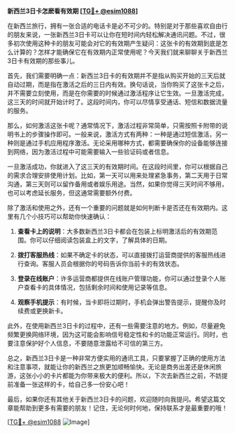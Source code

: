 **新西兰3日卡怎麽看有效期 [[TG💪+ @esim1088](https://t.me/s/esim1088)]**

在新西兰旅行，拥有一张合适的电话卡是必不可少的。特别是对于那些喜欢自由行的朋友来说，一张新西兰3日卡可以让你在短时间内轻松解决通讯问题。不过，很多初次使用这种卡的朋友可能会对它的有效期产生疑问：这张卡的有效期到底是怎么计算的？怎样才能确保它在有效期内正常使用呢？今天我们就来聊聊关于新西兰3日卡有效期的那些事儿。

首先，我们需要明确一点：新西兰3日卡的有效期并不是指从购买开始的三天后就自动过期，而是指在激活之后的三日内有效。换句话说，当你购买了这张卡之后，并不需要立刻使用，而是在你需要的时候通过激活程序让它生效。一旦激活完成，这三天的时间就开始计时了。这段时间内，你可以尽情享受通话、短信和数据流量的服务。

那么，如何激活这张卡呢？通常情况下，激活过程非常简单，只需按照卡附带的说明书上的步骤操作即可。一般来说，激活方式有两种：一种是通过短信激活，另一种则是通过手机应用程序激活。无论采用哪种方式，都需要确保你的设备能够连接到网络，因为激活过程中可能需要输入一些验证码或者信息。

一旦激活成功，你就进入了这三天的有效期时间。在这段时间里，你可以根据自己的需求合理安排使用计划。比如，第一天可以用来处理紧急事务，第二天用于日常沟通，第三天则可以留作备用或者娱乐用途。当然，如果你觉得三天时间不够用，也可以考虑延长服务，但这通常需要额外付费。

除了激活和使用之外，还有一个重要的问题就是如何判断卡是否还在有效期内。这里有几个小技巧可以帮助你快速确认：

1. **查看卡上的说明**：大多数新西兰3日卡都会在包装上标明激活后的有效期范围。你可以仔细阅读包装盒上的文字，了解具体的日期。
   
2. **拨打客服热线**：如果不确定卡的状态，可以直接拨打运营商提供的客服热线进行查询。客服人员会根据你的号码告诉你当前卡的有效状态。

3. **登录在线账户**：许多运营商都提供在线账户管理功能，你可以通过登录个人账户查看卡的具体情况，包括剩余时间和使用记录等信息。

4. **观察手机提示**：有时候，当卡即将过期时，手机会弹出警告提示，提醒你及时续费或更换新卡。

此外，在使用新西兰3日卡的过程中，还有一些需要注意的地方。例如，尽量避免频繁更换网络环境，因为这可能会影响信号稳定性和卡的功能正常运行。同时，也要注意保护好个人信息，不要随意泄露给不可信的第三方。

总之，新西兰3日卡是一种非常方便实用的通讯工具，只要掌握了正确的使用方法和注意事项，就能让你的新西兰之旅更加顺畅愉快。无论是商务出差还是休闲旅游，这张小小的卡片都能为你带来极大的便利。所以，下次去新西兰之前，不妨提前准备一张这样的卡，给自己多一份安心吧！

最后，如果你还有其他关于新西兰3日卡的问题，欢迎随时向我提问。希望这篇文章能帮助到更多有需要的朋友！记住，无论何时何地，保持联系才是最重要的哦！

[[TG💪+ @esim1088](https://t.me/s/esim1088) ![Image](https://i.postimg.cc/4NQfJmqS/Snipaste-2025-05-13-00-14-12.png)]